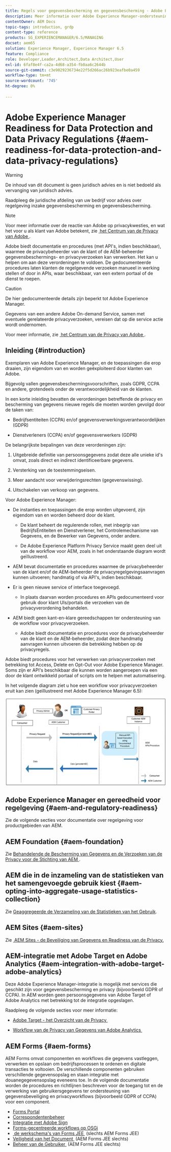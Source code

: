 ```yaml
---
title: Regels voor gegevensbescherming en gegevensbescherming - Adobe Experience Manager-gereedheid
description: Meer informatie over Adobe Experience Manager-ondersteuning voor de verschillende Data Protection and Data Privacy Regulations. Het omvat de algemene gegevensbeschermingsverordening van de EU (GDPR), de California Consumer Privacy Act en de wijze waarop een nieuw AEM-project moet worden uitgevoerd.
contentOwner: AEM Docs
topic-tags: introduction, grdp
content-type: reference
products: SG_EXPERIENCEMANAGER/6.5/MANAGING
docset: aem65
solution: Experience Manager, Experience Manager 6.5
feature: Compliance
role: Developer,Leader,Architect,Data Architect,User
exl-id: 6faf8e4f-ca2a-4d68-a354-fb0aa6c2644b
source-git-commit: c3e9029236734e22f5d266ac26b923eafbe0a459
workflow-type: tm+mt
source-wordcount: '745'
ht-degree: 0%

---
```


# Adobe Experience Manager Readiness for Data Protection and Data Privacy Regulations {#aem-readiness-for-data-protection-and-data-privacy-regulations}

>[!WARNING]
>
>De inhoud van dit document is geen juridisch advies en is niet bedoeld als vervanging van juridisch advies.
>
>Raadpleeg de juridische afdeling van uw bedrijf voor advies over regelgeving inzake gegevensbescherming en gegevensbescherming.

>[!NOTE]
>
>Voor meer informatie over de reactie van Adobe op privacykwesties, en wat het voor u als klant van Adobe betekent, zie [&#x200B; het Centrum van de Privacy van Adobe &#x200B;](https://www.adobe.com/privacy.html).

Adobe biedt documentatie en procedures (met API&#39;s, indien beschikbaar), waarmee de privacybeheerder van de klant of de AEM-beheerder gegevensbeschermings- en privacyverzoeken kan verwerken. Het kan u helpen om aan deze verordeningen te voldoen. De gedocumenteerde procedures laten klanten de regelgevende verzoeken manueel in werking stellen of door in APIs, waar beschikbaar, van een extern portaal of de dienst te roepen.

>[!CAUTION]
>
>De hier gedocumenteerde details zijn beperkt tot Adobe Experience Manager.
>
>Gegevens van een andere Adobe On-demand Service, samen met eventuele gerelateerde privacyverzoeken, vereisen dat op die service actie wordt ondernomen.
>
>Voor meer informatie, zie [&#x200B; het Centrum van de Privacy van Adobe &#x200B;](https://www.adobe.com/privacy.html).

## Inleiding {#introduction}

Exemplaren van Adobe Experience Manager, en de toepassingen die erop draaien, zijn eigendom van en worden geëxploiteerd door klanten van Adobe.

Bijgevolg vallen gegevensbeschermingsvoorschriften, zoals GDPR, CCPA en andere, grotendeels onder de verantwoordelijkheid van de klanten.

In een korte inleiding bevatten de verordeningen betreffende de privacy en bescherming van gegevens nieuwe regels die moeten worden gevolgd door de taken van:

* Bedrijfsentiteiten (CCPA) en/of gegevensverwerkingsverantwoordelijken (GDPR)

* Dienstverleners (CCPA) en/of gegevensverwerkers (GDPR)

De belangrijkste bepalingen van deze verordeningen zijn:

1. Uitgebreide definitie van persoonsgegevens zodat deze alle unieke id&#39;s omvat, zoals direct en indirect identificeerbare gegevens.

2. Versterking van de toestemmingseisen.

3. Meer aandacht voor verwijderingsrechten (gegevenswissing).

4. Uitschakelen van verkoop van gegevens.

Voor Adobe Experience Manager:

* De instanties en toepassingen die erop worden uitgevoerd, zijn eigendom van en worden beheerd door de klant.

   * De klant beheert de regulerende rollen, met inbegrip van BedrijfsEntiteiten en Dienstverlener, het Controlemechanisme van Gegevens, en de Bewerker van Gegevens, onder andere.

   * De Adobe Experience Platform Privacy Service maakt geen deel uit van de workflow voor AEM, zoals in het onderstaande diagram wordt geïllustreerd.

* AEM bevat documentatie en procedures waarmee de privacybeheerder van de klant en/of de AEM-beheerder de privacyregelgevingsaanvragen kunnen uitvoeren; handmatig of via API&#39;s, indien beschikbaar.

* Er is geen nieuwe service of interface toegevoegd.

   * In plaats daarvan worden procedures en APIs gedocumenteerd voor gebruik door klant UIs/portals die verzoeken van de privacyverordening behandelen.

* AEM biedt geen kant-en-klare gereedschappen ter ondersteuning van de workflow voor privacyverzoeken.

   * Adobe biedt documentatie en procedures voor de privacybeheerder van de klant en de AEM-beheerder, zodat deze handmatig aanvragen kunnen uitvoeren die betrekking hebben op de privacyregels.

Adobe biedt procedures voor het verwerken van privacyverzoeken met betrekking tot Access, Delete en Opt-Out voor Adobe Experience Manager. Soms zijn er API&#39;s beschikbaar die kunnen worden aangeroepen via een door de klant ontwikkeld portaal of scripts om te helpen met automatisering.

In het volgende diagram ziet u hoe een workflow voor privacyverzoeken eruit kan zien (geïllustreerd met Adobe Experience Manager 6.5):

![&#x200B; de Bescherming van Gegevens en Privacy &#x200B;](assets/data-protection-and-privacy-01.png)

## Adobe Experience Manager en gereedheid voor regelgeving {#aem-and-regulatory-readiness}

Zie de volgende secties voor documentatie over regelgeving voor productgebieden van AEM.

## AEM Foundation {#aem-foundation}

Zie [&#x200B; Behandelende de Bescherming van Gegevens en de Verzoeken van de Privacy voor de Stichting van AEM &#x200B;](/help/sites-administering/handling-gdpr-requests-for-aem-platform.md).

## AEM die in de inzameling van de statistieken van het samengevoegde gebruik kiest {#aem-opting-into-aggregate-usage-statistics-collection}

Zie [&#x200B; Geaggregeerde de Verzameling van de Statistieken van het Gebruik &#x200B;](/help/sites-deploying/opt-in-aggregated-usage-statistics.md).

## AEM Sites {#aem-sites}

Zie [&#x200B; AEM Sites - de Beveiliging van Gegevens en Readiness van de Privacy.](/help/sites-administering/gdpr-compliance-sites.md)

## AEM-integratie met Adobe Target en Adobe Analytics {#aem-integration-with-adobe-target-adobe-analytics}

Deze Adobe Experience Manager-integratie is mogelijk met services die geschikt zijn voor gegevensbescherming en privacy (bijvoorbeeld GDPR of CCPA). In AEM worden geen persoonsgegevens van Adobe Target of Adobe Analytics met betrekking tot de integratie opgeslagen.

Raadpleeg de volgende secties voor meer informatie:

* [&#x200B; Adobe Target - het Overzicht van de Privacy &#x200B;](https://developer.adobe.com/target/before-implement/privacy/cmp-privacy-and-general-data-protection-regulation/?lang=en)

* [&#x200B; Workflow van de Privacy van Gegevens van Adobe Analytics &#x200B;](https://experienceleague.adobe.com/docs/analytics/admin/admin-tools/data-governance/an-gdpr-workflow.html?lang=nl-NL)

## AEM Forms {#aem-forms}

AEM Forms omvat componenten en workflows die gegevens vastleggen, verwerken en opslaan om bedrijfsprocessen te ordenen en digitale transacties te voltooien. De verschillende componenten gebruiken verschillende gegevensopslag en staan integratie met douanegegevensopslag eveneens toe. In de volgende documentatie worden de procedures en richtlijnen beschreven voor de toegang tot en de verwerking van gebruikersgegevens ter ondersteuning van gegevensbeveiliging en privacyworkflows (bijvoorbeeld GDPR of CCPA) voor een component.

* [Forms Portal](/help/forms/using/forms-portal-handling-user-data.md)
* [Correspondentenbeheer](/help/forms/using/correspondence-management-handling-user-data.md)
* [Integratie met Adobe Sign](/help/forms/using/integration-adobe-sign-handling-user-data.md)
* [Forms-gecentreerde workflows op OSGi](/help/forms/using/forms-workflow-osgi-handling-user-data.md)
* [&#x200B; de werkschema&#39;s van Forms JEE &#x200B;](/help/forms/using/forms-workflow-jee-handling-user-data.md) (slechts AEM Forms JEE)
* [&#x200B; Veiligheid van het Document &#x200B;](/help/forms/using/document-security-handling-user-data.md) (AEM Forms JEE slechts)
* [&#x200B; Beheer van de Gebruiker &#x200B;](/help/forms/using/user-management-handling-user-data.md) (AEM Forms JEE slechts)
